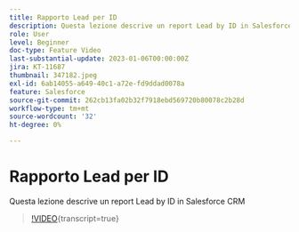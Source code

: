 ```yaml
---
title: Rapporto Lead per ID
description: Questa lezione descrive un report Lead by ID in Salesforce CRM
role: User
level: Beginner
doc-type: Feature Video
last-substantial-update: 2023-01-06T00:00:00Z
jira: KT-11687
thumbnail: 347182.jpeg
exl-id: 6ab14055-a649-40c1-a72e-fd9ddad0078a
feature: Salesforce
source-git-commit: 262cb13fa02b32f7918ebd569720b80078c2b28d
workflow-type: tm+mt
source-wordcount: '32'
ht-degree: 0%

---
```


# Rapporto Lead per ID

Questa lezione descrive un report Lead by ID in Salesforce CRM

>[!VIDEO](https://video.tv.adobe.com/v/347182/?learn=on){transcript=true}
